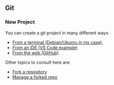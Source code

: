 ## Git

### New Project

You can create a git project in many different ways:

- [From a terminal (Debian/Ubuntu in my case)](./git-manage-project.md),
- [From an IDE (VS Code example)](./git-vscode-manage-project.md)
- [From the web (GitHub)](./git-github-manage-project.md)

Other topics to consult here are:

 - [Fork a repository](./git-github-vscode-fork-repository.md)
 - [Manage a forked repo](./git-github-vscode-manage-fork-repo.md)